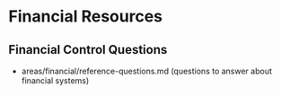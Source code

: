 # Financial Resources

## Financial Control Questions
- areas/financial/reference-questions.md (questions to answer about financial systems)
